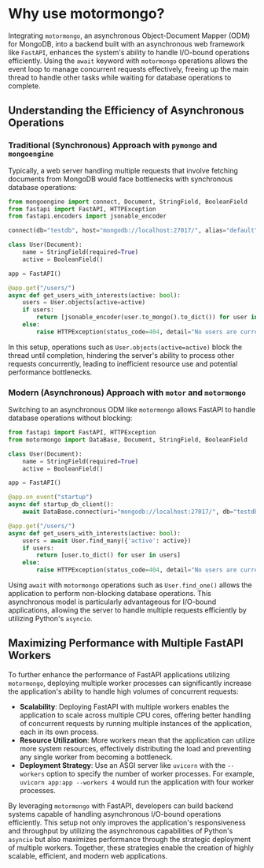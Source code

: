 # Why use motormongo?

Integrating `motormongo`, an asynchronous Object-Document Mapper (ODM) for MongoDB, into a backend built with an
asynchronous web framework like `FastAPI`, enhances the system's ability to handle I/O-bound operations efficiently.
Using the `await` keyword with `motormongo` operations allows the event loop to manage concurrent requests effectively,
freeing up the main thread to handle other tasks while waiting for database operations to complete.

## Understanding the Efficiency of Asynchronous Operations

### Traditional (Synchronous) Approach with `pymongo` and `mongoengine`

Typically, a web server handling multiple requests that involve fetching documents from MongoDB would face bottlenecks
with synchronous database operations:

```python
from mongoengine import connect, Document, StringField, BooleanField
from fastapi import FastAPI, HTTPException
from fastapi.encoders import jsonable_encoder

connect(db="testdb", host="mongodb://localhost:27017/", alias="default")

class User(Document):
    name = StringField(required=True)
    active = BooleanField()

app = FastAPI()

@app.get("/users/")
async def get_users_with_interests(active: bool):
    users = User.objects(active=active)
    if users:
        return [jsonable_encoder(user.to_mongo().to_dict()) for user in users]
    else:
        raise HTTPException(status_code=404, detail="No users are currently active")

```

In this setup, operations such as `User.objects(active=active)` block the thread until completion, hindering the
server's ability to process other requests concurrently, leading to inefficient resource use and potential performance
bottlenecks.

### Modern (Asynchronous) Approach with `motor` and `motormongo`

Switching to an asynchronous ODM like `motormongo` allows FastAPI to handle database operations without blocking:

```python
from fastapi import FastAPI, HTTPException
from motormongo import DataBase, Document, StringField, BooleanField

class User(Document):
    name = StringField(required=True)
    active = BooleanField()

app = FastAPI()

@app.on_event("startup")
async def startup_db_client():
    await DataBase.connect(uri="mongodb://localhost:27017/", db="testdb")

@app.get("/users/")
async def get_users_with_interests(active: bool):
    users = await User.find_many({'active': active})
    if users:
        return [user.to_dict() for user in users]
    else:
        raise HTTPException(status_code=404, detail="No users are currently active")

```

Using `await` with `motormongo` operations such as `User.find_one()` allows the application to perform non-blocking
database operations. This asynchronous model is particularly advantageous for I/O-bound applications, allowing the
server to handle multiple requests efficiently by utilizing Python's `asyncio`.

## Maximizing Performance with Multiple FastAPI Workers

To further enhance the performance of FastAPI applications utilizing `motormongo`, deploying multiple worker processes
can significantly increase the application's ability to handle high volumes of concurrent requests:

- **Scalability**: Deploying FastAPI with multiple workers enables the application to scale across multiple CPU cores,
  offering better handling of concurrent requests by running multiple instances of the application, each in its own
  process.
- **Resource Utilization**: More workers mean that the application can utilize more system resources, effectively
  distributing the load and preventing any single worker from becoming a bottleneck.
- **Deployment Strategy**: Use an ASGI server like `uvicorn` with the `--workers` option to specify the number of worker
  processes. For example, `uvicorn app:app --workers 4` would run the application with four worker processes.

By leveraging `motormongo` with FastAPI, developers can build backend systems capable of handling asynchronous I/O-bound
operations efficiently. This setup not only improves the application's responsiveness and throughput by utilizing the
asynchronous capabilities of Python's `asyncio` but also maximizes performance through the strategic deployment of
multiple workers. Together, these strategies enable the creation of highly scalable, efficient, and modern web
applications.
